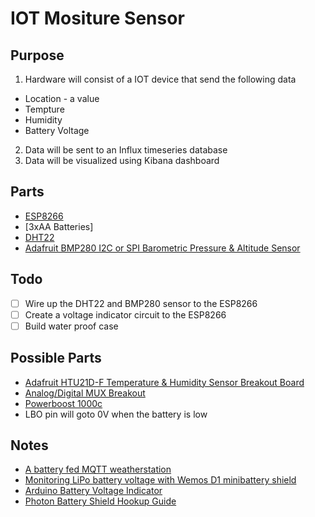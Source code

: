 # IOT Mositure Sensor

## Purpose
1. Hardware will consist of a IOT device that send the following data
 - Location - a value
 - Tempture
 - Humidity
 - Battery Voltage
2. Data will be sent to an Influx timeseries database
3. Data will be visualized using Kibana dashboard

## Parts
- [ESP8266](https://learn.adafruit.com/adafruit-huzzah-esp8266-breakout)
- [3xAA Batteries]
- [DHT22](https://www.adafruit.com/product/385)
- [Adafruit BMP280 I2C or SPI Barometric Pressure & Altitude Sensor](https://www.adafruit.com/product/2651?gclid=CjwKCAjwm4rqBRBUEiwAwaWjjF3XTMTRwt6PhmwsGnPRPdA7HlE_gyvQVNLfKLg5y95S2kj3FOktUxoCvwYQAvD_BwE)

## Todo
- [ ] Wire up the DHT22 and BMP280 sensor to the ESP8266
- [ ] Create a voltage indicator circuit to the ESP8266
- [ ] Build water proof case

## Possible Parts
- [Adafruit HTU21D-F Temperature & Humidity Sensor Breakout Board](https://www.adafruit.com/product/1899)
- [Analog/Digital MUX Breakout](https://www.sparkfun.com/products/9056)
- [Powerboost 1000c](https://learn.adafruit.com/adafruit-powerboost-1000c-load-share-usb-charge-boost/pinouts)
 - LBO pin will goto 0V when the battery is low

## Notes
- [A battery fed MQTT weatherstation](https://arduinodiy.wordpress.com/2018/02/04/a-battery-fed-mqtt-weatherstation/)
- [Monitoring LiPo battery voltage with Wemos D1 minibattery shield](https://arduinodiy.wordpress.com/2016/12/25/monitoring-lipo-battery-voltage-with-wemos-d1-minibattery-shield-and-thingspeak/)
- [Arduino Battery Voltage Indicator](https://www.instructables.com/id/Arduino-Battery-Voltage-Indicator/)
- [Photon Battery Shield Hookup Guide](https://learn.sparkfun.com/tutorials/photon-battery-shield-hookup-guide/all)
